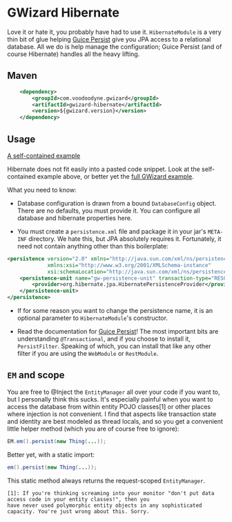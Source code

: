 # GWizard Hibernate

Love it or hate it, you probably have had to use it. `HibernateModule` is a very thin bit of glue helping
[Guice Persist](https://github.com/google/guice/wiki/GuicePersist) give you JPA access to a relational database.
All we do is help manage the configuration; Guice Persist (and of course Hibernate) handles all the heavy lifting.

## Maven

```xml
	<dependency>
		<groupId>com.voodoodyne.gwizard</groupId>
		<artifactId>gwizard-hibernate</artifactId>
		<version>${gwizard.version}</version>
	</dependency>
```

## Usage

[A self-contained example](src/test/java/com/voodoodyne/gwizard/hibernate/HibernateModuleExample.java)

Hibernate does not fit easily into a pasted code snippet. Look at the self-contained example above, or
better yet the [full GWizard example](https://github.com/stickfigure/gwizard-example).

What you need to know:

* Database configuration is drawn from a bound `DatabaseConfig` object. There are no defaults, you must provide it.
You can configure all database and hibernate properties here.

* You must create a `persistence.xml` file and package it in your jar's `META-INF` directory. We hate this, but JPA
absolutely requires it. Fortunately, it need not contain anything other than this boilerplate:

```xml
<persistence version="2.0" xmlns="http://java.sun.com/xml/ns/persistence"
			 xmlns:xsi="http://www.w3.org/2001/XMLSchema-instance"
			 xsi:schemaLocation="http://java.sun.com/xml/ns/persistence http://java.sun.com/xml/ns/persistence/persistence_2_0.xsd">
	<persistence-unit name="gw-persistence-unit" transaction-type="RESOURCE_LOCAL">
		<provider>org.hibernate.jpa.HibernatePersistenceProvider</provider>
	</persistence-unit>
</persistence>
```

* If for some reason you want to change the persistence name, it is an optional parameter to `HibernateModule`'s constructor.

* Read the documentation for [Guice Persist](https://github.com/google/guice/wiki/GuicePersist)! The most important
bits are understanding `@Transactional`, and if you choose to install it, `PersistFilter`. Speaking of which, you can
install that like any other filter if you are using the `WebModule` or `RestModule`.

## `EM` and scope

You are free to @Inject the `EntityManager` all over your code if you want to, but I personally think this sucks.
It's especially painful when you want to access the database from within entity POJO classes[1] or other places
where injection is not convenient. I find that aspects like transaction state and identity are best modeled as thread
locals, and so you get a convenient little helper method (which you are of course free to ignore):

```java
EM.em().persist(new Thing(...));
```
Better yet, with a static import:
```java
em().persist(new Thing(...));
```

This static method always returns the request-scoped `EntityManager`.

	[1]: If you're thinking screaming into your monitor "don't put data access code in your entity classes!", then you
	have never used polymorphic entity objects in any sophisticated capacity. You're just wrong about this. Sorry.